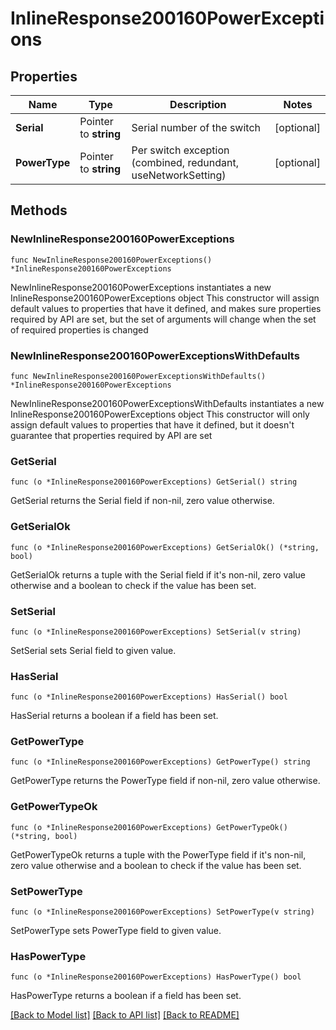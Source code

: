 # InlineResponse200160PowerExceptions

## Properties

Name | Type | Description | Notes
------------ | ------------- | ------------- | -------------
**Serial** | Pointer to **string** | Serial number of the switch | [optional] 
**PowerType** | Pointer to **string** | Per switch exception (combined, redundant, useNetworkSetting) | [optional] 

## Methods

### NewInlineResponse200160PowerExceptions

`func NewInlineResponse200160PowerExceptions() *InlineResponse200160PowerExceptions`

NewInlineResponse200160PowerExceptions instantiates a new InlineResponse200160PowerExceptions object
This constructor will assign default values to properties that have it defined,
and makes sure properties required by API are set, but the set of arguments
will change when the set of required properties is changed

### NewInlineResponse200160PowerExceptionsWithDefaults

`func NewInlineResponse200160PowerExceptionsWithDefaults() *InlineResponse200160PowerExceptions`

NewInlineResponse200160PowerExceptionsWithDefaults instantiates a new InlineResponse200160PowerExceptions object
This constructor will only assign default values to properties that have it defined,
but it doesn't guarantee that properties required by API are set

### GetSerial

`func (o *InlineResponse200160PowerExceptions) GetSerial() string`

GetSerial returns the Serial field if non-nil, zero value otherwise.

### GetSerialOk

`func (o *InlineResponse200160PowerExceptions) GetSerialOk() (*string, bool)`

GetSerialOk returns a tuple with the Serial field if it's non-nil, zero value otherwise
and a boolean to check if the value has been set.

### SetSerial

`func (o *InlineResponse200160PowerExceptions) SetSerial(v string)`

SetSerial sets Serial field to given value.

### HasSerial

`func (o *InlineResponse200160PowerExceptions) HasSerial() bool`

HasSerial returns a boolean if a field has been set.

### GetPowerType

`func (o *InlineResponse200160PowerExceptions) GetPowerType() string`

GetPowerType returns the PowerType field if non-nil, zero value otherwise.

### GetPowerTypeOk

`func (o *InlineResponse200160PowerExceptions) GetPowerTypeOk() (*string, bool)`

GetPowerTypeOk returns a tuple with the PowerType field if it's non-nil, zero value otherwise
and a boolean to check if the value has been set.

### SetPowerType

`func (o *InlineResponse200160PowerExceptions) SetPowerType(v string)`

SetPowerType sets PowerType field to given value.

### HasPowerType

`func (o *InlineResponse200160PowerExceptions) HasPowerType() bool`

HasPowerType returns a boolean if a field has been set.


[[Back to Model list]](../README.md#documentation-for-models) [[Back to API list]](../README.md#documentation-for-api-endpoints) [[Back to README]](../README.md)


